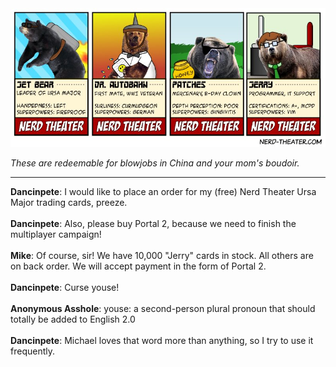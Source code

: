 <!--
.. title: Ursa Major Trading Cards
.. slug: ursa-major-trading-cards
.. date: 2012/06/04 00:00:00
.. tags: 
.. link: 
.. description: 
-->

<a href='ursa-major-trading-cards.html' title='View comments'>
<img class='comic' src='../assets/comics/20120604.jpg' />
</a>

<em>These are redeemable for blowjobs in China and your mom's boudoir.</em>

<!-- TEASER_END -->
<hr />

<div class='comments'>
<b>Dancinpete</b>: I would like to place an order for my (free) Nerd Theater Ursa Major trading cards, preeze.<br /><br />
<b>Dancinpete</b>: Also, please buy Portal 2, because we need to finish the multiplayer campaign!<br /><br />
<b>Mike</b>: Of course, sir! We have 10,000 "Jerry" cards in stock. All others are on back order. We will accept payment in the form of Portal 2.<br /><br />
<b>Dancinpete</b>: Curse youse!<br /><br />
<b>Anonymous Asshole</b>: youse: a second-person plural pronoun that should totally be added to English 2.0<br /><br />
<b>Dancinpete</b>: Michael loves that word more than anything, so I try to use it frequently.<br /><br />
</div>

